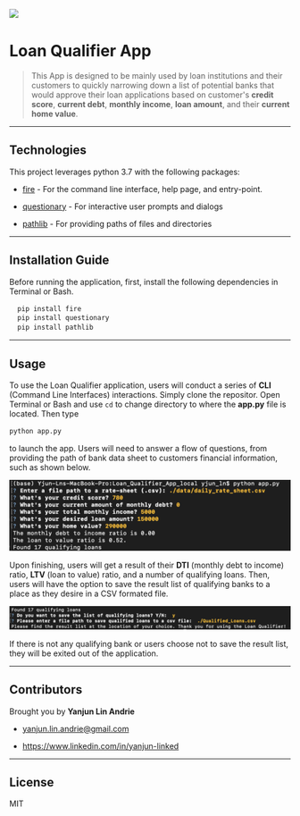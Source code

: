 ![](https://www.mtgprofessor.com/images/canstockphoto18796600.jpg)
# Loan Qualifier App

>This App is designed to be mainly used by loan institutions and their customers to quickly narrowing down a list of potential banks that would approve their loan applications based on customer's **credit score**, **current debt**, **monthly income**, **loan amount**, and their **current home value**.
---

## Technologies
This project leverages python 3.7 with the following packages:

* [fire](https://github.com/google/python-fire) - For the command line interface, help page, and entry-point.

* [questionary](https://github.com/tmbo/questionary) - For interactive user prompts and dialogs

* [pathlib](https://docs.python.org/3/library/pathlib.html) - For providing paths of files and directories

---

## Installation Guide

Before running the application, first, install the following dependencies in Terminal or Bash.

```python
  pip install fire
  pip install questionary
  pip install pathlib
```

---

## Usage

To use the Loan Qualifier application, users will conduct a series of **CLI** (Command Line Interfaces) interactions. Simply clone the repositor. Open Terminal or Bash and use `cd` to change directory to where the **app.py** file is located. Then type

```python
python app.py
```
to launch the app. Users will need to answer a flow of questions, from providing the path of bank data sheet to customers financial information, such as shown below. 

![example](Images/example.png)

Upon finishing, users will get a result of their **DTI** (monthly debt to income) ratio, **LTV** (loan to value) ratio, and a number of qualifying loans. Then, users will have the option to save the result list of qualifying banks to a place as they desire in a CSV formated file.

![save_file](Images/save_file.png)

If there is not any qualifying bank or users choose not to save the result list, they will be exited out of the application.

---

## Contributors

Brought you by **Yanjun Lin Andrie**

* yanjun.lin.andrie@gmail.com

* https://www.linkedin.com/in/yanjun-linked

---

## License

MIT
